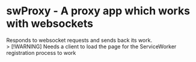 <h1>swProxy - A proxy app which works with websockets</h1>
Responds to websocket requests and sends back its work.<br>
> [!WARNING]  Needs a client to load the page for the ServiceWorker registration process to work
